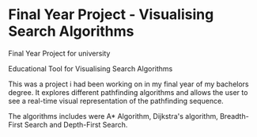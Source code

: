 # Final Year Project - Visualising Search Algorithms
Final Year Project for university

Educational Tool for Visualising Search Algorithms

This was a project i had been working on in my final year of my bachelors degree. It explores different pathfinding algorithms and
allows the user to see a real-time visual representation of the pathfinding sequence.

The algorithms includes were A* Algorithm, Dijkstra's algorithm, Breadth-First Search and Depth-First Search.
